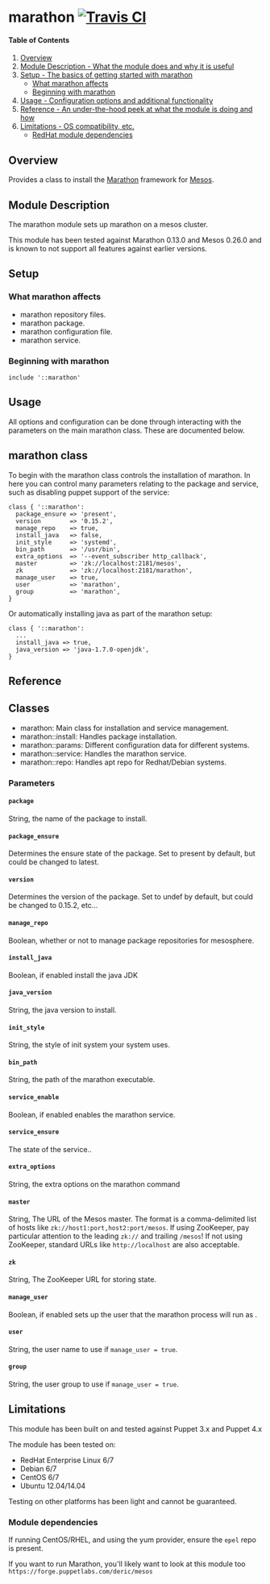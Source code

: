 # marathon [![Travis CI](https://img.shields.io/travis/meltwater/puppet-marathon/master.svg)](https://travis-ci.org/meltwater/puppet-marathon)

#### Table of Contents

1. [Overview](#overview)
2. [Module Description - What the module does and why it is useful](#module-description)
3. [Setup - The basics of getting started with marathon](#setup)
    * [What marathon affects](#what-marathon-affects)
    * [Beginning with marathon](#beginning-with-marathon)
4. [Usage - Configuration options and additional functionality](#usage)
5. [Reference - An under-the-hood peek at what the module is doing and how](#reference)
5. [Limitations - OS compatibility, etc.](#limitations)
   * [RedHat module dependencies](#redhat-module-dependecies)

## Overview

Provides a class to install the [Marathon](https://mesosphere.github.io/marathon/) framework for [Mesos](http://mesos.apache.org/).

## Module Description
The marathon module sets up marathon on a mesos cluster.

This module has been tested against Marathon 0.13.0 and Mesos 0.26.0 and is known to not support
all features against earlier versions.

## Setup

### What marathon affects

* marathon repository files.
* marathon package.
* marathon configuration file.
* marathon service.

### Beginning with marathon


```puppet
include '::marathon'
```

## Usage

All options and configuration can be done through interacting with the parameters
on the main marathon class.  These are documented below.

## marathon class

To begin with the marathon class controls the installation of marathon.  In here
you can control many parameters relating to the package and service, such as
disabling puppet support of the service:

```puppet
class { '::marathon':
  package_ensure => 'present',
  version        => '0.15.2',
  manage_repo    => true,
  install_java   => false,
  init_style     => 'systemd',
  bin_path       => '/usr/bin',
  extra_options  => '--event_subscriber http_callback',
  master         => 'zk://localhost:2181/mesos',
  zk             => 'zk://localhost:2181/marathon',
  manage_user    => true,
  user           => 'marathon',
  group          => 'marathon',
}

```

Or automatically installing java as part of the marathon setup:

```puppet
class { '::marathon':
  ...
  install_java => true,
  java_version => 'java-1.7.0-openjdk',
}
```

## Reference

## Classes

* marathon: Main class for installation and service management.
* marathon::install: Handles package installation.
* marathon::params: Different configuration data for different systems.
* marathon::service: Handles the marathon service.
* marathon::repo: Handles apt repo for Redhat/Debian systems.

### Parameters

#### `package`

String, the name of the package to install.

#### `package_ensure`

Determines the ensure state of the package.  Set to present by default, but could
be changed to latest.

#### `version`

Determines the version of the package.  Set to undef by default, but could
be changed to 0.15.2, etc...

#### `manage_repo`

Boolean, whether or not to manage package repositories for mesosphere.

#### `install_java`

Boolean, if enabled install the java JDK

#### `java_version`

String, the java version to install.

#### `init_style`

String, the style of init system your system uses.

#### `bin_path`

String, the path of the marathon executable.

#### `service_enable`

Boolean, if enabled enables the marathon service.

#### `service_ensure`

The state of the service..

#### `extra_options`

String, the extra options on the marathon command

#### `master`

String, The URL of the Mesos master. The format is a comma-delimited list of
hosts like ``zk://host1:port,host2:port/mesos``. If using ZooKeeper, pay
particular attention to the leading ``zk://`` and trailing ``/mesos``!
If not using ZooKeeper, standard URLs like ``http://localhost`` are also acceptable.

#### `zk`

String, The ZooKeeper URL for storing state.

#### `manage_user`

Boolean, if enabled sets up the user that the marathon process will run as .

#### `user`

String, the user name to use if ``manage_user = true``.

#### `group`

String, the user group to use if ``manage_user = true``.


## Limitations

This module has been built on and tested against Puppet 3.x and Puppet 4.x

The module has been tested on:

* RedHat Enterprise Linux 6/7
* Debian 6/7
* CentOS 6/7
* Ubuntu 12.04/14.04

Testing on other platforms has been light and cannot be guaranteed.

### Module dependencies

If running CentOS/RHEL, and using the yum provider, ensure the ``epel`` repo is present.

If you want to run Marathon, you'll likely want to look at this module too ``https://forge.puppetlabs.com/deric/mesos``
